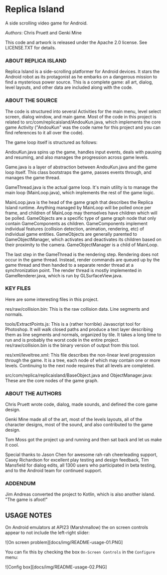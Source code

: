 # Replica Island

A side scrolling video game for Android.

*Authors*: Chris Pruett and Genki Mine

This code and artwork is released under the Apache 2.0 license.  See LICENSE.TXT for details.

### ABOUT REPLICA ISLAND

Replica Island is a side-scrolling platformer for Android devices.
It stars the Android robot as its protagonist as he embarks on a dangerous mission
to find a mysterious power source.  This is a complete game: all art, dialog, level layouts,
and other data are included along with the code.

### ABOUT THE SOURCE

The code is structured into several Activities for the main menu, level select screen, dialog window, and main game.
Most of the code in this project is related to src/com/replicaisland/AndouKun.java,
which implements the core game Activity ("AndouKun" was the code name for this project
and you can find references to it all over the code).

The game loop itself is structured as follows:

AndouKun.java spins up the game, handles input events, deals with pausing and resuming,
and also manages the progression across game levels.

Game.java is a layer of abstraction between AndouKun.java and the game loop itself.
This class bootstraps the game, passes events through, and manages the game thread.

GameThread.java is the actual game loop.  It's main utility is to manage the main loop (MainLoop.java),
which implements the rest of the game logic.

MainLoop.java is the head of the game graph that describes the Replica Island runtime.
Anything managed by MainLoop will be polled once per frame, and children of MainLoop may
themselves have children which will be polled.  GameObjects are a specific type of game graph node
that only contain GameComponents as children.  GameComponents implement individual features
(collision detection, animation, rendering, etc) of individual game entities.
GameObjects are generally parented to GameObjectManager, which activates
and deactivates its children based on their proximity to the camera.
GameObjectManager is a child of MainLoop.

The last step in the GameThread is the rendering step.
Rendering does not occur in the game thread.  Instead, render commands are queued up by the game thread
and then handed to a separate render thread at a synchronization point.
The render thread is mostly implemented in GameRenderer.java, which is run by GLSurfaceView.java.

### KEY FILES

Here are some interesting files in this project.

res/raw/collision.bin: This is the raw collision data.  Line segments and normals.

tools/ExtractPoints.js: This is a (rather horrible) Javascript tool for Photoshop.
It will walk closed paths and produce a text layer describing them as line segments
and normals, organized by tile.  It takes a long time to run and is probably the worst code
in the entire project.  res/raw/collision.bin is the binary version of output from this tool.

res/xml/leveltree.xml: This file describes the non-linear level progression through the game.
It is a tree, each node of which may contain one or more levels.  Continuing to the next node requires
that all levels are completed.

src/com/replica/replicaisland/BaseObject.java and ObjectManager.java: These are the core nodes of the game graph.

### ABOUT THE AUTHORS

Chris Pruett wrote code, dialog, made sounds, and defined the core game design.

Genki Mine made all of the art, most of the levels layouts, all of the character designs,
most of the sound, and also contributed to the game design.

Tom Moss got the project up and running and then sat back and let us make it cool.

Special thanks to Jason Chen for awesome rah-rah cheerleading support,
Casey Richardson for excellent play testing and design feedback,
Tim Mansfield for dialog edits, all 1300 users who participated in beta testing,
and to the Android team for continued support.

### ADDENDUM

Jim Andreas converted the project to Kotlin, which is also another island.  "The game is afoot!"

## USAGE NOTES

On Android emulators at API23 (Marshmallow) the on screen controls appear to
not include the left-right slider:<br>

![On screen problem][docs/img/README-usage-01.PNG]

You can fix this by checking the box `On-Screen Controls` in the `Configure` menu:<br>

![Config box][docs/img/README-usage-02.PNG]

